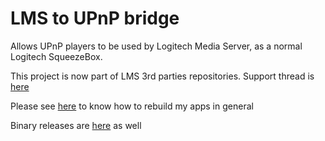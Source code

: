 # LMS to UPnP bridge
Allows UPnP players to be used by Logitech Media Server, as a normal Logitech SqueezeBox. 

This project is now part of LMS 3rd parties repositories. Support thread is [here](https://forums.slimdevices.com/showthread.php?103728-Announce-UPnPBridge-integrate-UPnP-DLNA-players-with-LMS-(squeeze2upnp))

Please see [here](https://github.com/philippe44/cross-compiling/blob/master/README.md#organizing-submodules--packages) to know how to rebuild my apps in general

Binary releases are [here](https://sourceforge.net/projects/lms-plugins-philippe44/files/) as well
